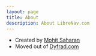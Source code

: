 ```yaml
---
layout: page
title: About
description: About LibreNav.com 
---
```

-   Created by [Mohit Saharan](https://msaharan.com)
-   Moved out of [Dyfrad.com](https://dyfrad.com)
